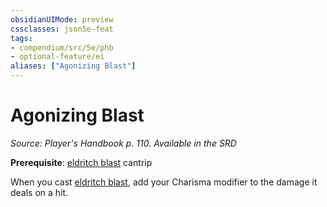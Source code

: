 ```yaml
---
obsidianUIMode: preview
cssclasses: json5e-feat
tags:
- compendium/src/5e/phb
- optional-feature/ei
aliases: ["Agonizing Blast"]
---
```

# Agonizing Blast
*Source: Player's Handbook p. 110. Available in the <span title='Systems Reference Document (5.1)'>SRD</span>*  

**Prerequisite**: [eldritch blast](Mechanics/spells/eldritch-blast.md) cantrip

When you cast [eldritch blast](Mechanics/spells/eldritch-blast.md), add your Charisma modifier to the damage it deals on a hit.